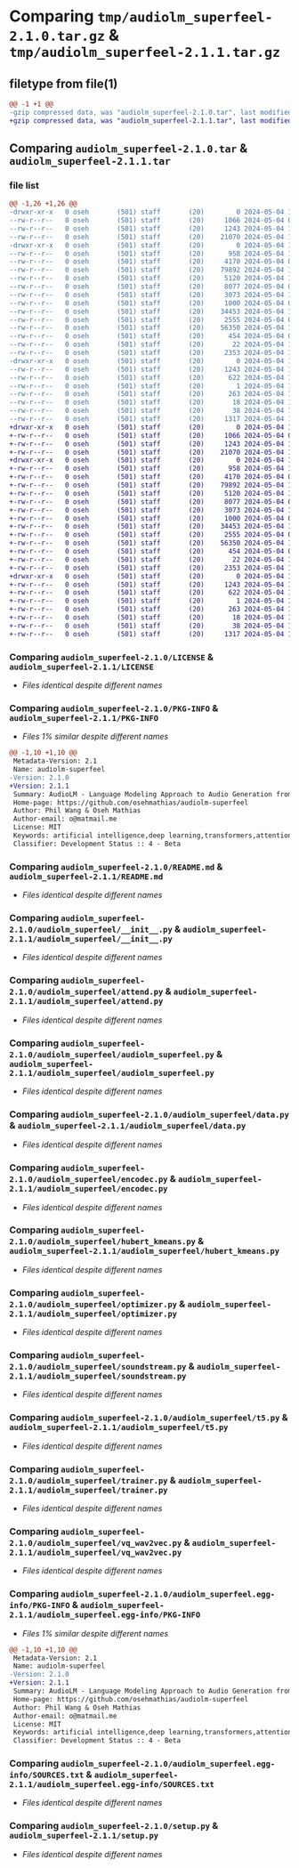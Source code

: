 # Comparing `tmp/audiolm_superfeel-2.1.0.tar.gz` & `tmp/audiolm_superfeel-2.1.1.tar.gz`

## filetype from file(1)

```diff
@@ -1 +1 @@
-gzip compressed data, was "audiolm_superfeel-2.1.0.tar", last modified: Sat May  4 10:30:41 2024, max compression
+gzip compressed data, was "audiolm_superfeel-2.1.1.tar", last modified: Sat May  4 10:34:36 2024, max compression
```

## Comparing `audiolm_superfeel-2.1.0.tar` & `audiolm_superfeel-2.1.1.tar`

### file list

```diff
@@ -1,26 +1,26 @@
-drwxr-xr-x   0 oseh       (501) staff       (20)        0 2024-05-04 10:30:41.757113 audiolm_superfeel-2.1.0/
--rw-r--r--   0 oseh       (501) staff       (20)     1066 2024-05-04 09:54:14.000000 audiolm_superfeel-2.1.0/LICENSE
--rw-r--r--   0 oseh       (501) staff       (20)     1243 2024-05-04 10:30:41.756874 audiolm_superfeel-2.1.0/PKG-INFO
--rw-r--r--   0 oseh       (501) staff       (20)    21070 2024-05-04 10:29:55.000000 audiolm_superfeel-2.1.0/README.md
-drwxr-xr-x   0 oseh       (501) staff       (20)        0 2024-05-04 10:30:41.755683 audiolm_superfeel-2.1.0/audiolm_superfeel/
--rw-r--r--   0 oseh       (501) staff       (20)      958 2024-05-04 10:29:55.000000 audiolm_superfeel-2.1.0/audiolm_superfeel/__init__.py
--rw-r--r--   0 oseh       (501) staff       (20)     4170 2024-05-04 09:54:14.000000 audiolm_superfeel-2.1.0/audiolm_superfeel/attend.py
--rw-r--r--   0 oseh       (501) staff       (20)    79892 2024-05-04 10:29:55.000000 audiolm_superfeel-2.1.0/audiolm_superfeel/audiolm_superfeel.py
--rw-r--r--   0 oseh       (501) staff       (20)     5120 2024-05-04 10:29:55.000000 audiolm_superfeel-2.1.0/audiolm_superfeel/data.py
--rw-r--r--   0 oseh       (501) staff       (20)     8077 2024-05-04 09:54:14.000000 audiolm_superfeel-2.1.0/audiolm_superfeel/encodec.py
--rw-r--r--   0 oseh       (501) staff       (20)     3073 2024-05-04 10:29:55.000000 audiolm_superfeel-2.1.0/audiolm_superfeel/hubert_kmeans.py
--rw-r--r--   0 oseh       (501) staff       (20)     1000 2024-05-04 09:54:14.000000 audiolm_superfeel-2.1.0/audiolm_superfeel/optimizer.py
--rw-r--r--   0 oseh       (501) staff       (20)    34453 2024-05-04 10:29:55.000000 audiolm_superfeel-2.1.0/audiolm_superfeel/soundstream.py
--rw-r--r--   0 oseh       (501) staff       (20)     2555 2024-05-04 09:54:14.000000 audiolm_superfeel-2.1.0/audiolm_superfeel/t5.py
--rw-r--r--   0 oseh       (501) staff       (20)    56350 2024-05-04 10:29:55.000000 audiolm_superfeel-2.1.0/audiolm_superfeel/trainer.py
--rw-r--r--   0 oseh       (501) staff       (20)      454 2024-05-04 09:54:14.000000 audiolm_superfeel-2.1.0/audiolm_superfeel/utils.py
--rw-r--r--   0 oseh       (501) staff       (20)       22 2024-05-04 10:30:38.000000 audiolm_superfeel-2.1.0/audiolm_superfeel/version.py
--rw-r--r--   0 oseh       (501) staff       (20)     2353 2024-05-04 10:29:55.000000 audiolm_superfeel-2.1.0/audiolm_superfeel/vq_wav2vec.py
-drwxr-xr-x   0 oseh       (501) staff       (20)        0 2024-05-04 10:30:41.756520 audiolm_superfeel-2.1.0/audiolm_superfeel.egg-info/
--rw-r--r--   0 oseh       (501) staff       (20)     1243 2024-05-04 10:30:41.000000 audiolm_superfeel-2.1.0/audiolm_superfeel.egg-info/PKG-INFO
--rw-r--r--   0 oseh       (501) staff       (20)      622 2024-05-04 10:30:41.000000 audiolm_superfeel-2.1.0/audiolm_superfeel.egg-info/SOURCES.txt
--rw-r--r--   0 oseh       (501) staff       (20)        1 2024-05-04 10:30:41.000000 audiolm_superfeel-2.1.0/audiolm_superfeel.egg-info/dependency_links.txt
--rw-r--r--   0 oseh       (501) staff       (20)      263 2024-05-04 10:30:41.000000 audiolm_superfeel-2.1.0/audiolm_superfeel.egg-info/requires.txt
--rw-r--r--   0 oseh       (501) staff       (20)       18 2024-05-04 10:30:41.000000 audiolm_superfeel-2.1.0/audiolm_superfeel.egg-info/top_level.txt
--rw-r--r--   0 oseh       (501) staff       (20)       38 2024-05-04 10:30:41.757154 audiolm_superfeel-2.1.0/setup.cfg
--rw-r--r--   0 oseh       (501) staff       (20)     1317 2024-05-04 10:21:39.000000 audiolm_superfeel-2.1.0/setup.py
+drwxr-xr-x   0 oseh       (501) staff       (20)        0 2024-05-04 10:34:36.837712 audiolm_superfeel-2.1.1/
+-rw-r--r--   0 oseh       (501) staff       (20)     1066 2024-05-04 09:54:14.000000 audiolm_superfeel-2.1.1/LICENSE
+-rw-r--r--   0 oseh       (501) staff       (20)     1243 2024-05-04 10:34:36.837471 audiolm_superfeel-2.1.1/PKG-INFO
+-rw-r--r--   0 oseh       (501) staff       (20)    21070 2024-05-04 10:29:55.000000 audiolm_superfeel-2.1.1/README.md
+drwxr-xr-x   0 oseh       (501) staff       (20)        0 2024-05-04 10:34:36.836404 audiolm_superfeel-2.1.1/audiolm_superfeel/
+-rw-r--r--   0 oseh       (501) staff       (20)      958 2024-05-04 10:29:55.000000 audiolm_superfeel-2.1.1/audiolm_superfeel/__init__.py
+-rw-r--r--   0 oseh       (501) staff       (20)     4170 2024-05-04 09:54:14.000000 audiolm_superfeel-2.1.1/audiolm_superfeel/attend.py
+-rw-r--r--   0 oseh       (501) staff       (20)    79892 2024-05-04 10:29:55.000000 audiolm_superfeel-2.1.1/audiolm_superfeel/audiolm_superfeel.py
+-rw-r--r--   0 oseh       (501) staff       (20)     5120 2024-05-04 10:29:55.000000 audiolm_superfeel-2.1.1/audiolm_superfeel/data.py
+-rw-r--r--   0 oseh       (501) staff       (20)     8077 2024-05-04 09:54:14.000000 audiolm_superfeel-2.1.1/audiolm_superfeel/encodec.py
+-rw-r--r--   0 oseh       (501) staff       (20)     3073 2024-05-04 10:29:55.000000 audiolm_superfeel-2.1.1/audiolm_superfeel/hubert_kmeans.py
+-rw-r--r--   0 oseh       (501) staff       (20)     1000 2024-05-04 09:54:14.000000 audiolm_superfeel-2.1.1/audiolm_superfeel/optimizer.py
+-rw-r--r--   0 oseh       (501) staff       (20)    34453 2024-05-04 10:29:55.000000 audiolm_superfeel-2.1.1/audiolm_superfeel/soundstream.py
+-rw-r--r--   0 oseh       (501) staff       (20)     2555 2024-05-04 09:54:14.000000 audiolm_superfeel-2.1.1/audiolm_superfeel/t5.py
+-rw-r--r--   0 oseh       (501) staff       (20)    56350 2024-05-04 10:29:55.000000 audiolm_superfeel-2.1.1/audiolm_superfeel/trainer.py
+-rw-r--r--   0 oseh       (501) staff       (20)      454 2024-05-04 09:54:14.000000 audiolm_superfeel-2.1.1/audiolm_superfeel/utils.py
+-rw-r--r--   0 oseh       (501) staff       (20)       22 2024-05-04 10:34:33.000000 audiolm_superfeel-2.1.1/audiolm_superfeel/version.py
+-rw-r--r--   0 oseh       (501) staff       (20)     2353 2024-05-04 10:29:55.000000 audiolm_superfeel-2.1.1/audiolm_superfeel/vq_wav2vec.py
+drwxr-xr-x   0 oseh       (501) staff       (20)        0 2024-05-04 10:34:36.837145 audiolm_superfeel-2.1.1/audiolm_superfeel.egg-info/
+-rw-r--r--   0 oseh       (501) staff       (20)     1243 2024-05-04 10:34:36.000000 audiolm_superfeel-2.1.1/audiolm_superfeel.egg-info/PKG-INFO
+-rw-r--r--   0 oseh       (501) staff       (20)      622 2024-05-04 10:34:36.000000 audiolm_superfeel-2.1.1/audiolm_superfeel.egg-info/SOURCES.txt
+-rw-r--r--   0 oseh       (501) staff       (20)        1 2024-05-04 10:34:36.000000 audiolm_superfeel-2.1.1/audiolm_superfeel.egg-info/dependency_links.txt
+-rw-r--r--   0 oseh       (501) staff       (20)      263 2024-05-04 10:34:36.000000 audiolm_superfeel-2.1.1/audiolm_superfeel.egg-info/requires.txt
+-rw-r--r--   0 oseh       (501) staff       (20)       18 2024-05-04 10:34:36.000000 audiolm_superfeel-2.1.1/audiolm_superfeel.egg-info/top_level.txt
+-rw-r--r--   0 oseh       (501) staff       (20)       38 2024-05-04 10:34:36.837757 audiolm_superfeel-2.1.1/setup.cfg
+-rw-r--r--   0 oseh       (501) staff       (20)     1317 2024-05-04 10:21:39.000000 audiolm_superfeel-2.1.1/setup.py
```

### Comparing `audiolm_superfeel-2.1.0/LICENSE` & `audiolm_superfeel-2.1.1/LICENSE`

 * *Files identical despite different names*

### Comparing `audiolm_superfeel-2.1.0/PKG-INFO` & `audiolm_superfeel-2.1.1/PKG-INFO`

 * *Files 1% similar despite different names*

```diff
@@ -1,10 +1,10 @@
 Metadata-Version: 2.1
 Name: audiolm-superfeel
-Version: 2.1.0
+Version: 2.1.1
 Summary: AudioLM - Language Modeling Approach to Audio Generation from Google Research - Pytorch
 Home-page: https://github.com/osehmathias/audiolm-superfeel
 Author: Phil Wang & Oseh Mathias
 Author-email: o@matmail.me
 License: MIT
 Keywords: artificial intelligence,deep learning,transformers,attention mechanism,audio generation
 Classifier: Development Status :: 4 - Beta
```

### Comparing `audiolm_superfeel-2.1.0/README.md` & `audiolm_superfeel-2.1.1/README.md`

 * *Files identical despite different names*

### Comparing `audiolm_superfeel-2.1.0/audiolm_superfeel/__init__.py` & `audiolm_superfeel-2.1.1/audiolm_superfeel/__init__.py`

 * *Files identical despite different names*

### Comparing `audiolm_superfeel-2.1.0/audiolm_superfeel/attend.py` & `audiolm_superfeel-2.1.1/audiolm_superfeel/attend.py`

 * *Files identical despite different names*

### Comparing `audiolm_superfeel-2.1.0/audiolm_superfeel/audiolm_superfeel.py` & `audiolm_superfeel-2.1.1/audiolm_superfeel/audiolm_superfeel.py`

 * *Files identical despite different names*

### Comparing `audiolm_superfeel-2.1.0/audiolm_superfeel/data.py` & `audiolm_superfeel-2.1.1/audiolm_superfeel/data.py`

 * *Files identical despite different names*

### Comparing `audiolm_superfeel-2.1.0/audiolm_superfeel/encodec.py` & `audiolm_superfeel-2.1.1/audiolm_superfeel/encodec.py`

 * *Files identical despite different names*

### Comparing `audiolm_superfeel-2.1.0/audiolm_superfeel/hubert_kmeans.py` & `audiolm_superfeel-2.1.1/audiolm_superfeel/hubert_kmeans.py`

 * *Files identical despite different names*

### Comparing `audiolm_superfeel-2.1.0/audiolm_superfeel/optimizer.py` & `audiolm_superfeel-2.1.1/audiolm_superfeel/optimizer.py`

 * *Files identical despite different names*

### Comparing `audiolm_superfeel-2.1.0/audiolm_superfeel/soundstream.py` & `audiolm_superfeel-2.1.1/audiolm_superfeel/soundstream.py`

 * *Files identical despite different names*

### Comparing `audiolm_superfeel-2.1.0/audiolm_superfeel/t5.py` & `audiolm_superfeel-2.1.1/audiolm_superfeel/t5.py`

 * *Files identical despite different names*

### Comparing `audiolm_superfeel-2.1.0/audiolm_superfeel/trainer.py` & `audiolm_superfeel-2.1.1/audiolm_superfeel/trainer.py`

 * *Files identical despite different names*

### Comparing `audiolm_superfeel-2.1.0/audiolm_superfeel/vq_wav2vec.py` & `audiolm_superfeel-2.1.1/audiolm_superfeel/vq_wav2vec.py`

 * *Files identical despite different names*

### Comparing `audiolm_superfeel-2.1.0/audiolm_superfeel.egg-info/PKG-INFO` & `audiolm_superfeel-2.1.1/audiolm_superfeel.egg-info/PKG-INFO`

 * *Files 1% similar despite different names*

```diff
@@ -1,10 +1,10 @@
 Metadata-Version: 2.1
 Name: audiolm-superfeel
-Version: 2.1.0
+Version: 2.1.1
 Summary: AudioLM - Language Modeling Approach to Audio Generation from Google Research - Pytorch
 Home-page: https://github.com/osehmathias/audiolm-superfeel
 Author: Phil Wang & Oseh Mathias
 Author-email: o@matmail.me
 License: MIT
 Keywords: artificial intelligence,deep learning,transformers,attention mechanism,audio generation
 Classifier: Development Status :: 4 - Beta
```

### Comparing `audiolm_superfeel-2.1.0/audiolm_superfeel.egg-info/SOURCES.txt` & `audiolm_superfeel-2.1.1/audiolm_superfeel.egg-info/SOURCES.txt`

 * *Files identical despite different names*

### Comparing `audiolm_superfeel-2.1.0/setup.py` & `audiolm_superfeel-2.1.1/setup.py`

 * *Files identical despite different names*

